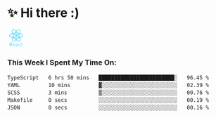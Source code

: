 <h1 align="left">✨ Hi there :)</h1>

  <a href="https://reactjs.org/" target="_blank" rel="noreferrer">   
    <img src="https://raw.githubusercontent.com/devicons/devicon/master/icons/react/react-original-wordmark.svg" alt="react" width="40"     
    height="40"/></a>
 
<h3 align="left">This Week I Spent My Time On:</h3>
<!--START_SECTION:waka-->

```txt
TypeScript   6 hrs 50 mins   ████████████████████████░   96.45 %
YAML         10 mins         ▓░░░░░░░░░░░░░░░░░░░░░░░░   02.39 %
SCSS         3 mins          ▒░░░░░░░░░░░░░░░░░░░░░░░░   00.76 %
Makefile     0 secs          ░░░░░░░░░░░░░░░░░░░░░░░░░   00.19 %
JSON         0 secs          ░░░░░░░░░░░░░░░░░░░░░░░░░   00.16 %
```

<!--END_SECTION:waka-->

